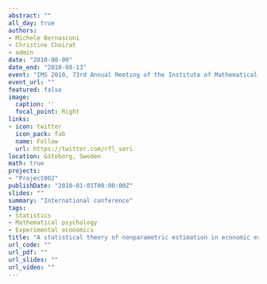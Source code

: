 ```yaml
---
abstract: ""
all_day: true
authors:
- Michele Bernasconi
- Christine Choirat
- admin
date: "2010-08-09"
date_end: "2010-08-13"
event: "IMS 2010, 73rd Annual Meeting of the Institute of Mathematical Statistics"
event_url: ""
featured: false
image:
  caption: ''
  focal_point: Right
links:
- icon: twitter
  icon_pack: fab
  name: Follow
  url: https://twitter.com/rfl_seri
location: Göteborg, Sweden
math: true
projects:
- "Project002"
publishDate: "2010-01-01T00:00:00Z"
slides: ""
summary: "International conference"
tags:
- Statistics
- Mathematical psychology
- Experimental economics
title: "A statistical theory of nonparametric estimation in economic experiments"
url_code: ""
url_pdf: ""
url_slides: ""
url_video: ""
---
```

